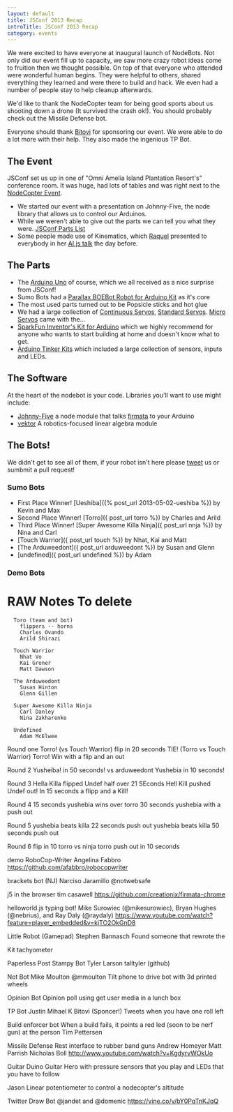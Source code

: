 ```yaml
---
layout: default
title: JSConf 2013 Recap
introTitle: JSConf 2013 Recap
category: events
---
```


We were excited to have everyone at inaugural launch of NodeBots. Not only did our event fill up to capacity, we saw more crazy robot ideas come to fruition then we thought possible. On top of that everyone who attended were wonderful human begins. They were helpful to others, shared everything they learned and were there to build and hack. We even had a number of people stay to help cleanup afterwards.

We'd like to thank the NodeCopter team for being good sports about us shooting down a drone (It survived the crash ok!). You should probably check out the Missile Defense bot.

Everyone should thank [Bitovi](http://bitovi.com/) for sponsoring our event. We were able to do a lot more with their help. They also made the ingenious TP Bot.

## The Event
JSConf set us up in one of "Omni Amelia Island Plantation Resort's" conference room. It was huge, had lots of tables and was right next to the [NodeCopter Event](http://nodecopter.com/2013/amelia-island/may-30).

 - We started our event with a presentation on Johnny-Five, the node library that allows us to control our Arduinos.
 - While we weren't able to give out the parts we can tell you what they were. [JSConf Parts List](parts.md)
 - Some people made use of Kinematics, which [Raquel](https://twitter.com/rockbot) presented to everybody in her [AI.js talk](https://speakerdeck.com/rockbot/ai-dot-js-robots-with-brains) the day before.

## The Parts

 - The [Arduino Uno](http://www.adafruit.com/products/50) of course, which we all received as a nice surprise from JSConf!
 - Sumo Bots had a [Parallax BOEBot Robot for Arduino Kit](http://www.adafruit.com/products/749) as it's core
 - The most used parts turned out to be Popsicle sticks and hot glue
 - We had a large collection of [Continuous Servos](http://www.adafruit.com/products/154), [Standard Servos](http://www.adafruit.com/products/155). [Micro Servos](http://www.adafruit.com/products/169) came with the...
 - [SparkFun Inventor's Kit for Arduino](https://www.sparkfun.com/products/11227) which we highly recommend for anyone who wants to start building at home and doesn't know what to get.
 - [Arduino Tinker Kits](http://store.arduino.cc/ww/index.php?main_page=index&cPath=16_17) which included a large collection of sensors, inputs and LEDs.

## The Software
At the heart of the nodebot is your code. Libraries you'll want to use might include:

 - [Johnny-Five](https://github.com/rwldrn/johnny-five) a node module that talks [firmata](http://firmata.org/) to your Arduino
 - [vektor](https://github.com/rockbot/vektor) A robotics-focused linear algebra module

## The Bots!
We didn't get to see all of them, if your robot isn't here please [tweet](http://localhost:4000/core.html) us or sumbmit a pull request!

### Sumo Bots

 - First Place Winner! [Ueshiba]({% post_url 2013-05-02-ueshiba %}) by Kevin and Max
 - Second Place Winner! [Torro]({ post_url torro %}) by Charles and Arild
 - Third Place Winner! [Super Awesome Killa Ninja]({ post_url nnja %}) by Nina and Carl
 - [Touch Warrior]({ post_url touch %}) by Nhat, Kai and Matt
 - [The Arduweedont]({ post_url arduweedont %}) by Susan and Glenn
 - [undefined]({ post_url undefined %}) by Adam


### Demo Bots


# RAW Notes To delete
      Toro (team and bot)
        flippers -- horns
        Charles Ovando
        Arild Shirazi

      Touch Warrior
        Nhat Vo
        Kai Groner
        Matt Dawson

      The Arduweedont
        Susan Hinton
        Glenn Gillen

      Super Awesome Killa Ninja
        Carl Danley
        Nina Zakharenko

      Undefined
        Adam McElwee

Round one
  Torro! (vs Touch Warrior) flip in 20 seconds
  TIE! (Torro vs Touch Warrior)
  Torro! Win with a flip and an out

Round 2
  Yusheiba! in 50 seconds! vs arduweedont
  Yushebia in 10 seconds!

Round 3
  Hella Killa flipped Undef half over
  21 SEconds Hell Kill pushed Undef out!
  In 15 seconds a flipp and a Kill!

Round 4
  15 seconds yushebia wins over torro
  30 seconds yushebia with a push out

Round 5
  yushebia beats killa 22 seconds push out
  yushebia beats killa 50 seconds push out

Round 6
  flip in 10 torro vs ninja
  torro push out in 10 seconds

demo
  RoboCop-Writer
    Angelina Fabbro
    https://github.com/afabbro/robocopwriter

  brackets bot
    (NJ) Narciso Jaramillo @notwebsafe

  j5 in the browser
    tim casawell
    https://github.com/creationix/firmata-chrome

  helloworld.js
    typing bot!
    Mike Surowiec (@mikesurowiec), Bryan Hughes (@nebrius), and Ray Daly (@raydaly)
    https://www.youtube.com/watch?feature=player_embedded&v=kjTO2OkGnD8

  Little Robot (Gamepad)
    Stephen Bannasch
    Found someone that rewrote the

  Kit tachyometer

  Paperless Post Stampy Bot
    Tyler Larson talltyler (github)

  Not Bot
    Mike Moulton @mmoulton
    Tilt phone to drive bot with 3d printed wheels

  Opinion Bot
    Opinion poll using get user media in a lunch box

  TP Bot
    Justin
    Mihael K
    Bitovi (Sponcer!)
    Tweets when you have one roll left

  Build enforcer bot
    When a build fails, it points a red led (soon to be nerf gun) at the person
    Tim Pettersen

  Missile Defense
    Rest interface to rubber band guns
    Andrew Homeyer
    Matt Parrish
    Nicholas Boll
    http://www.youtube.com/watch?v=KgdyrvWOkUo

  Guitar Duino
    Guitar Hero with pressure sensors that you play and LEDs that you have to follow

Jason
 Linear potentiometer to control a nodecopter's altitude

Twitter
  Draw Bot
   @jandet and @domenic
   https://vine.co/v/bY0PqTnKJqQ
